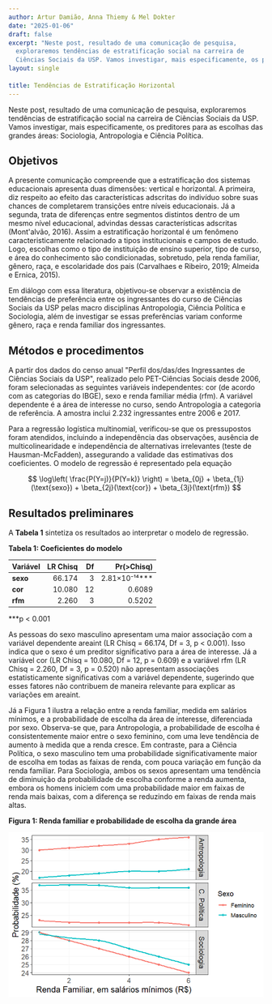 ```yaml
---
author: Artur Damião, Anna Thiemy & Mel Dokter
date: "2025-01-06"
draft: false
excerpt: "Neste post, resultado de uma comunicação de pesquisa,
  exploraremos tendências de estratificação social na carreira de
  Ciências Sociais da USP. Vamos investigar, mais especificamente, os preditores para as escolhas das grandes áreas: Sociologia, Antropologia e Ciência Política."
layout: single

title: Tendências de Estratificação Horizontal
---
```


Neste post, resultado de uma comunicação de pesquisa, exploraremos tendências de estratificação social na carreira de Ciências Sociais da USP. Vamos investigar, mais especificamente, os preditores para as escolhas das grandes áreas: Sociologia, Antropologia e Ciência Política.

## Objetivos

A presente comunicação compreende que a estratificação dos sistemas educacionais apresenta duas dimensões: vertical e horizontal. A primeira, diz respeito ao efeito das características adscritas do indivíduo sobre suas chances de completarem transições entre níveis educacionais. Já a segunda, trata de diferenças entre segmentos distintos dentro de um mesmo nível educacional, advindas dessas características adscritas (Mont'alvão, 2016). Assim a estratificação horizontal é um fenômeno caracteristicamente relacionado a tipos institucionais e campos de estudo. Logo, escolhas como o tipo de instituição de ensino superior, tipo de curso, e área do conhecimento são condicionadas, sobretudo, pela renda familiar, gênero, raça, e escolaridade dos pais (Carvalhaes e Ribeiro, 2019; Almeida e Ernica, 2015).

Em diálogo com essa literatura, objetivou-se observar a existência de tendências de preferência entre os ingressantes do curso de Ciências Sociais da USP pelas macro disciplinas Antropologia, Ciência Política e Sociologia, além de investigar se essas preferências variam conforme gênero, raça e renda familiar dos ingressantes.

## Métodos e procedimentos

A partir dos dados do censo anual "Perfil dos/das/des Ingressantes de Ciências Sociais da USP", realizado pelo PET-Ciências Sociais desde 2006, foram selecionadas as seguintes variáveis independentes: cor (de acordo com as categorias do IBGE), sexo e renda familiar média (rfm). A variável dependente é a área de interesse no curso, sendo Antropologia a categoria de referência. A amostra inclui 2.232 ingressantes entre 2006 e 2017.

Para a regressão logística multinomial, verificou-se que os pressupostos foram atendidos, incluindo a independência das observações, ausência de multicolinearidade e independência de alternativas irrelevantes (teste de Hausman-McFadden), assegurando a validade das estimativas dos coeficientes. O modelo de regressão é representado pela equação

$$
\log\left( \frac{P(Y=j)}{P(Y=k)} \right) = \beta_{0j} + \beta_{1j}(\text{sexo}) + \beta_{2j}(\text{cor}) + \beta_{3j}(\text{rfm})
$$

## Resultados preliminares

A **Tabela 1** sintetiza os resultados ao interpretar o modelo de regressão.

**Tabela 1: Coeficientes do modelo**

| Variável | LR Chisq |  Df |      Pr(\>Chisq) |
|----------|---------:|----:|-----------------:|
| **sexo** |   66.174 |   3 | 2.81×10⁻¹⁴\*\*\* |
| **cor**  |   10.080 |  12 |           0.6089 |
| **rfm**  |    2.260 |   3 |           0.5202 |

\*\*\*p \< 0.001

As pessoas do sexo masculino apresentam uma maior associação com a variável dependente areaint (LR Chisq = 66.174, Df = 3, p \< 0.001). Isso indica que o sexo é um preditor significativo para a área de interesse. Já a variável cor (LR Chisq = 10.080, Df = 12, p = 0.609) e a variável rfm (LR Chisq = 2.260, Df = 3, p = 0.520) não apresentam associações estatisticamente significativas com a variável dependente, sugerindo que esses fatores não contribuem de maneira relevante para explicar as variações em areaint.

Já a Figura 1 ilustra a relação entre a renda familiar, medida em salários mínimos, e a probabilidade de escolha da área de interesse, diferenciada por sexo. Observa-se que, para Antropologia, a probabilidade de escolha é consistentemente maior entre o sexo feminino, com uma leve tendência de aumento à medida que a renda cresce. Em contraste, para a Ciência Política, o sexo masculino tem uma probabilidade significativamente maior de escolha em todas as faixas de renda, com pouca variação em função da renda familiar. Para Sociologia, ambos os sexos apresentam uma tendência de diminuição da probabilidade de escolha conforme a renda aumenta, embora os homens iniciem com uma probabilidade maior em faixas de renda mais baixas, com a diferença se reduzindo em faixas de renda mais altas.

**Figura 1: Renda familiar e probabilidade de escolha da grande área**


![](figura1.png)


